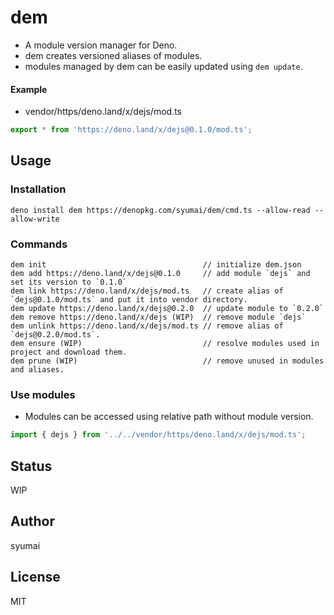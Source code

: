# dem

- A module version manager for Deno.
- dem creates versioned aliases of modules.
- modules managed by dem can be easily updated using `dem update`.

#### Example

- vendor/https/deno.land/x/dejs/mod.ts

```ts
export * from 'https://deno.land/x/dejs@0.1.0/mod.ts';
```

## Usage

### Installation

```console
deno install dem https://denopkg.com/syumai/dem/cmd.ts --allow-read --allow-write
```

### Commands

```console
dem init                                   // initialize dem.json
dem add https://deno.land/x/dejs@0.1.0     // add module `dejs` and set its version to `0.1.0`
dem link https://deno.land/x/dejs/mod.ts   // create alias of `dejs@0.1.0/mod.ts` and put it into vendor directory.
dem update https://deno.land/x/dejs@0.2.0  // update module to `0.2.0`
dem remove https://deno.land/x/dejs (WIP)  // remove module `dejs`
dem unlink https://deno.land/x/dejs/mod.ts // remove alias of `dejs@0.2.0/mod.ts`.
dem ensure (WIP)                           // resolve modules used in project and download them.
dem prune (WIP)                            // remove unused in modules and aliases.
```

### Use modules

- Modules can be accessed using relative path without module version.

```ts
import { dejs } from '../../vendor/https/deno.land/x/dejs/mod.ts';
```

## Status

WIP

## Author

syumai

## License

MIT
